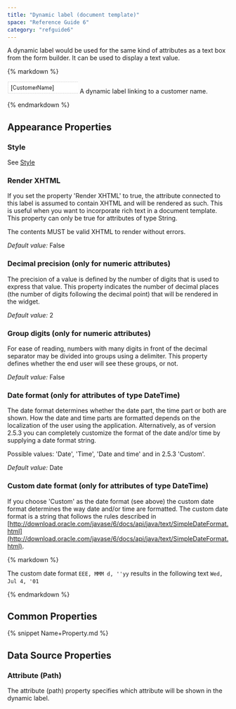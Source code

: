 ```yaml
---
title: "Dynamic label (document template)"
space: "Reference Guide 6"
category: "refguide6"
---
```



A dynamic label would be used for the same kind of attributes as a text box from the form builder. It can be used to display a text value.

<div class="alert alert-info">{% markdown %}

![](attachments/819203/918131.png)
A dynamic label linking to a customer name.

{% endmarkdown %}</div>

## Appearance Properties

### Style

See [Style](Style)

### Render XHTML

If you set the property 'Render XHTML' to true, the attribute connected to this label is assumed to contain XHTML and will be rendered as such. This is useful when you want to incorporate rich text in a document template. This property can only be true for attributes of type String.

The contents MUST be valid XHTML to render without errors.

_Default value:_ False

### Decimal precision (only for numeric attributes)

The precision of a value is defined by the number of digits that is used to express that value. This property indicates the number of decimal places (the number of digits following the decimal point) that will be rendered in the widget.

_Default value:_ 2

### Group digits (only for numeric attributes)

For ease of reading, numbers with many digits in front of the decimal separator may be divided into groups using a delimiter. This property defines whether the end user will see these groups, or not.

_Default value:_ False

### Date format (only for attributes of type DateTime)

The date format determines whether the date part, the time part or both are shown. How the date and time parts are formatted depends on the localization of the user using the application. Alternatively, as of version 2.5.3 you can completely customize the format of the date and/or time by supplying a date format string.

Possible values: 'Date', 'Time', 'Date and time' and in 2.5.3 'Custom'.

_Default value:_ Date

### Custom date format (only for attributes of type DateTime)

If you choose 'Custom' as the date format (see above) the custom date format determines the way date and/or time are formatted. The custom date format is a string that follows the rules described in
[http://download.oracle.com/javase/6/docs/api/java/text/SimpleDateFormat.html](http://download.oracle.com/javase/6/docs/api/java/text/SimpleDateFormat.html).

<div class="alert alert-info">{% markdown %}

The custom date format
`EEE, MMM d, ''yy`
results in the following text
`Wed, Jul 4, '01`

{% endmarkdown %}</div>

## Common Properties

{% snippet Name+Property.md %}

## Data Source Properties

### Attribute (Path)

The attribute (path) property specifies which attribute will be shown in the dynamic label.